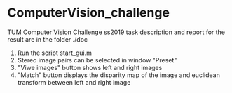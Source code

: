 # ComputerVision_challenge
TUM Computer Vision Challenge ss2019
task description and report for the result are in the folder ./doc

1. Run the script start_gui.m
2. Stereo image pairs can be selected in window "Preset"
3. "Viwe images" button shows left and right images
4. "Match" button displays the disparity map of the image and euclidean transform between left and right image
